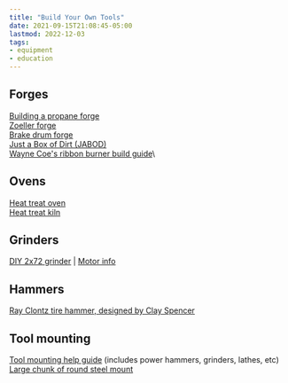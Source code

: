 ```yaml
---
title: "Build Your Own Tools"
date: 2021-09-15T21:08:45-05:00
lastmod: 2022-12-03
tags:
- equipment
- education
---
```

## Forges
[Building a propane forge](https://ronreil.abana.org/design1.shtml)\
[Zoeller forge](https://web.archive.org/web/20111116150246/http://www.arscives.com/bladesign/forge.tutorial.htm)\
[Brake drum forge](http://www.blacksmithingforbeginners.com/building-a-brake-drum-forge/)\
[Just a Box of Dirt (JABOD)](https://www.youtube.com/watch?v=m-R6iY-mY-Y)\
[Wayne Coe's ribbon burner build guide](http://waynecoeartistblacksmith.com/wp-content/uploads/2021/03/Ribbon_Forge_Burner.pdf)\

## Ovens
[Heat treat oven](https://ibuildit.ca/projects/heat-treatment-oven/)\
[Heat treat kiln](https://www.reddit.com/r/Bladesmith/comments/2r1khw/kiln_build_per_request/)

## Grinders
[DIY 2x72 grinder](https://dcknives.blogspot.com/p/2-x-72-belt-grinder.html) | [Motor info](https://dcknives.blogspot.com/p/grinder-motors.html)

## Hammers
[Ray Clontz tire hammer, designed by Clay Spencer](http://tirehammer.org/tirehammer.com/th%20website/Tire_Hammer.html)

## Tool mounting
[Tool mounting help guide](https://cdn.discordapp.com/attachments/292897034606870530/338868883119144980/lec09.pdf) (includes power hammers, grinders, lathes, etc)\
[Large chunk of round steel mount](https://discord.com/channels/251051817398435841/251054378062970880/778443973340561420)
